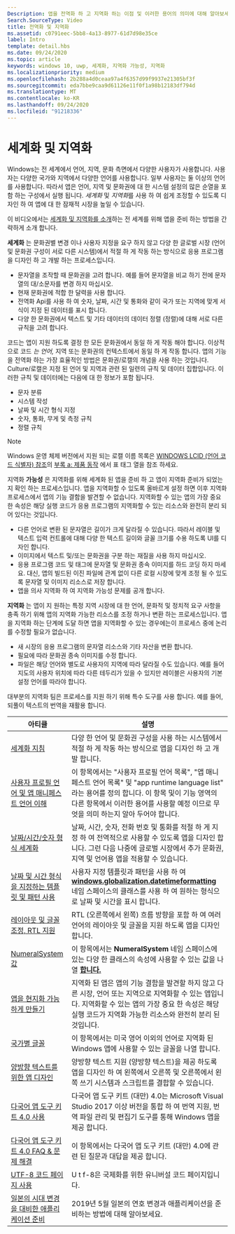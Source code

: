 ```yaml
---
Description: 앱을 전역화 하 고 지역화 하는 이점 및 이러한 용어의 의미에 대해 알아보세요.
Search.SourceType: Video
title: 전역화 및 지역화
ms.assetid: c0791eec-5bb8-4a13-8977-61d7d98e35ce
label: Intro
template: detail.hbs
ms.date: 09/24/2020
ms.topic: article
keywords: windows 10, uwp, 세계화, 지역화 가능성, 지역화
ms.localizationpriority: medium
ms.openlocfilehash: 2b288a4d0ceaa97a4f6357d99f9937e21305bf3f
ms.sourcegitcommit: eda7bbe9caa9d61126e11f0f1a98b12183df794d
ms.translationtype: MT
ms.contentlocale: ko-KR
ms.lasthandoff: 09/24/2020
ms.locfileid: "91218336"
---
```

# <a name="globalization-and-localization"></a>세계화 및 지역화

Windows는 전 세계에서 언어, 지역, 문화 측면에서 다양한 사용자가 사용합니다. 사용자는 다양한 국가와 지역에서 다양한 언어를 사용합니다. 일부 사용자는 둘 이상의 언어를 사용합니다. 따라서 앱은 언어, 지역 및 문화권에 대 한 시스템 설정의 많은 순열을 포함 하는 구성에서 실행 됩니다. *세계화* 및 *지역화*를 사용 하 여 쉽게 조정할 수 있도록 디자인 하 여 앱에 대 한 잠재적 시장을 높일 수 있습니다.

이 비디오에서는 [세계화 및 지역화를 소개](https://channel9.msdn.com/Blogs/One-Dev-Minute/Introduction-to-globalization-and-localization)하는 전 세계를 위해 앱을 준비 하는 방법을 간략하게 소개 합니다.

**세계화** 는 문화권별 변경 이나 사용자 지정을 요구 하지 않고 다양 한 글로벌 시장 (언어 및 문화권 구성이 서로 다른 시스템)에서 적절 하 게 작동 하는 방식으로 응용 프로그램을 디자인 하 고 개발 하는 프로세스입니다.

- 문자열을 조작할 때 문화권을 고려 합니다. 예를 들어 문자열을 비교 하기 전에 문자열의 대/소문자를 변경 하지 마십시오.
- 현재 문화권에 적합 한 달력을 사용 합니다.
- 전역화 Api를 사용 하 여 숫자, 날짜, 시간 및 통화와 같이 국가 또는 지역에 맞게 서식이 지정 된 데이터를 표시 합니다.
- 다양 한 문화권에서 텍스트 및 기타 데이터의 데이터 정렬 (정렬)에 대해 서로 다른 규칙을 고려 합니다.

코드는 앱이 지원 하도록 결정 한 모든 문화권에서 동일 하 게 작동 해야 합니다. 이상적으로 코드 *는 언어,* 지역 또는 문화권의 컨텍스트에서 동일 하 게 작동 합니다. 앱의 기능을 전역화 하는 가장 효율적인 방법은 문화권/로캘의 개념을 사용 하는 것입니다. Culture/로캘은 지정 된 언어 및 지역과 관련 된 일련의 규칙 및 데이터 집합입니다. 이러한 규칙 및 데이터에는 다음에 대 한 정보가 포함 됩니다.

- 문자 분류
- 시스템 작성
- 날짜 및 시간 형식 지정
- 숫자, 통화, 무게 및 측정 규칙
- 정렬 규칙

>[!NOTE]
> Windows 운영 체제 버전에서 지원 되는 로캘 이름 목록은 [WINDOWS LCID (언어 코드 식별자) 참조](/openspecs/windows_protocols/ms-lcid/70feba9f-294e-491e-b6eb-56532684c37f)의 [부록 a: 제품 동작](/openspecs/windows_protocols/ms-lcid/a9eac961-e77d-41a6-90a5-ce1a8b0cdb9c) 에서 표 태그 열을 참조 하세요.

지역화 **가능성** 은 지역화를 위해 세계화 된 앱을 준비 하 고 앱이 지역화 준비가 되었는지 확인 하는 프로세스입니다. 앱을 지역화할 수 있도록 올바르게 설정 하면 이후 지역화 프로세스에서 앱의 기능 결함을 발견할 수 없습니다. 지역화할 수 있는 앱의 가장 중요 한 속성은 해당 실행 코드가 응용 프로그램의 지역화할 수 있는 리소스와 완전히 분리 되어 있다는 것입니다.

- 다른 언어로 변환 된 문자열은 길이가 크게 달라질 수 있습니다. 따라서 레이블 및 텍스트 입력 컨트롤에 대해 다양 한 텍스트 길이와 글꼴 크기를 수용 하도록 UI를 디자인 합니다.
- 이미지에서 텍스트 및/또는 문화권을 구분 하는 재질을 사용 하지 마십시오.
- 응용 프로그램 코드 및 태그에 문자열 및 문화권 종속 이미지를 하드 코딩 하지 마세요. 대신, 앱의 빌드된 이진 파일에 관계 없이 다른 로컬 시장에 맞게 조정 될 수 있도록 문자열 및 이미지 리소스로 저장 합니다.
- 앱을 의사 지역화 하 여 지역화 가능성 문제를 공개 합니다.

**지역화** 는 앱이 지 원하는 특정 지역 시장에 대 한 언어, 문화적 및 정치적 요구 사항을 충족 하기 위해 앱의 지역화 가능한 리소스를 조정 하거나 변환 하는 프로세스입니다. 앱을 지역화 하는 단계에 도달 하면 앱을 지역화할 수 있는 경우에는이 프로세스 중에 논리를 수정할 필요가 없습니다.

- 새 시장의 응용 프로그램의 문자열 리소스와 기타 자산을 변환 합니다.
- 필요에 따라 문화권 종속 이미지를 수정 합니다.
- 파일은 해당 언어와 별도로 사용자의 지역에 따라 달라질 수도 있습니다. 예를 들어 지도의 사용자 위치에 따라 다른 테두리가 있을 수 있지만 레이블은 사용자의 기본 설정 언어를 따라야 합니다.

대부분의 지역화 팀은 프로세스를 지원 하기 위해 특수 도구를 사용 합니다. 예를 들어, 되풀이 텍스트의 번역을 재활용 합니다.

| 아티클 | 설명 |
|---------|-------------|
| [세계화 지침](guidelines-and-checklist-for-globalizing-your-app.md) | 다양 한 언어 및 문화권 구성을 사용 하는 시스템에서 적절 하 게 작동 하는 방식으로 앱을 디자인 하 고 개발 합니다. |
| [사용자 프로필 언어 및 앱 매니페스트 언어 이해](manage-language-and-region.md) | 이 항목에서는 "사용자 프로필 언어 목록", "앱 매니페스트 언어 목록" 및 "app runtime language list" 라는 용어를 정의 합니다. 이 항목 및이 기능 영역의 다른 항목에서 이러한 용어를 사용할 예정 이므로 무엇을 의미 하는지 알아 두어야 합니다. |
| [날짜/시간/숫자 형식 세계화](use-global-ready-formats.md) | 날짜, 시간, 숫자, 전화 번호 및 통화를 적절 하 게 지정 하 여 전역적으로 사용할 수 있도록 앱을 디자인 합니다. 그런 다음 나중에 글로벌 시장에서 추가 문화권, 지역 및 언어용 앱을 적용할 수 있습니다. |
| [날짜 및 시간 형식을 지정하는 템플릿 및 패턴 사용](use-patterns-to-format-dates-and-times.md) | 사용자 지정 템플릿과 패턴을 사용 하 여 [**windows.globalization.datetimeformatting**](/uwp/api/windows.globalization.datetimeformatting?branch=live) 네임 스페이스의 클래스를 사용 하 여 원하는 형식으로 날짜 및 시간을 표시 합니다. |
| [레이아웃 및 글꼴 조정, RTL 지원](adjust-layout-and-fonts--and-support-rtl.md) | RTL (오른쪽에서 왼쪽) 흐름 방향을 포함 하 여 여러 언어의 레이아웃 및 글꼴을 지원 하도록 앱을 디자인 합니다. |
| [NumeralSystem 값](glob-numeralsystem-values.md) | 이 항목에서는 **NumeralSystem** 네임 스페이스에 있는 다양 한 클래스의 속성에 사용할 수 있는 값을 나열 [**합니다.**](/uwp/api/windows.globalization?branch=live) |
| [앱을 현지화 가능하게 만들기](prepare-your-app-for-localization.md) | 지역화 된 앱은 앱의 기능 결함을 발견할 하지 않고 다른 시장, 언어 또는 지역으로 지역화할 수 있는 앱입니다. 지역화할 수 있는 앱의 가장 중요 한 속성은 해당 실행 코드가 지역화 가능한 리소스와 완전히 분리 된 것입니다. |
| [국가별 글꼴](loc-international-fonts.md) | 이 항목에서는 미국 영어 이외의 언어로 지역화 된 Windows 앱에 사용할 수 있는 글꼴을 나열 합니다. |
| [양방향 텍스트를 위한 앱 디자인](design-for-bidi-text.md) | 양방향 텍스트 지원 (양방향 텍스트)을 제공 하도록 앱을 디자인 하 여 왼쪽에서 오른쪽 및 오른쪽에서 왼쪽 쓰기 시스템과 스크립트를 결합할 수 있습니다. |
| [다국어 앱 도구 키트 4.0 사용](use-mat.md) | 다국어 앱 도구 키트 (대만) 4.0는 Microsoft Visual Studio 2017 이상 버전을 통합 하 여 번역 지원, 번역 파일 관리 및 편집기 도구를 통해 Windows 앱을 제공 합니다. |
| [다국어 앱 도구 키트 4.0 FAQ & 문제 해결](mat-faq-troubleshooting.md) | 이 항목에서는 다국어 앱 도구 키트 (대만) 4.0에 관련 된 질문과 대답을 제공 합니다. |
| [UTF-8 코드 페이지 사용](use-utf8-code-page.md) | U t f-8은 국제화를 위한 유니버설 코드 페이지입니다. |
| [일본의 시대 변경을 대비한 애플리케이션 준비](japanese-era-change.md) | 2019년 5월 일본의 연호 변경과 애플리케이션을 준비하는 방법에 대해 알아보세요. |
